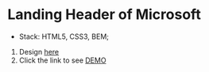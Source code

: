 # Landing Header of Microsoft
- Stack: HTML5, CSS3, BEM;

1. Design [here](https://www.microsoft.com/en-us/p/surface-book-3/8xbw9g3z71f1?activetab=pivot:overviewtab)
2. Click the link to see [DEMO](https://ChrisZinch.github.io/MicrosoftHeader/)
